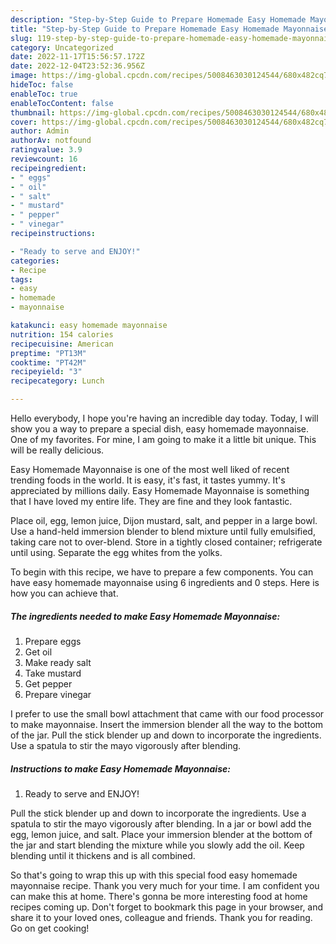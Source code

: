 ```yaml
---
description: "Step-by-Step Guide to Prepare Homemade Easy Homemade Mayonnaise"
title: "Step-by-Step Guide to Prepare Homemade Easy Homemade Mayonnaise"
slug: 119-step-by-step-guide-to-prepare-homemade-easy-homemade-mayonnaise
category: Uncategorized
date: 2022-11-17T15:56:57.172Z
date: 2022-12-04T23:52:36.956Z
image: https://img-global.cpcdn.com/recipes/5008463030124544/680x482cq70/easy-homemade-mayonnaise-recipe-main-photo.jpg
hideToc: false
enableToc: true
enableTocContent: false
thumbnail: https://img-global.cpcdn.com/recipes/5008463030124544/680x482cq70/easy-homemade-mayonnaise-recipe-main-photo.jpg
cover: https://img-global.cpcdn.com/recipes/5008463030124544/680x482cq70/easy-homemade-mayonnaise-recipe-main-photo.jpg
author: Admin
authorAv: notfound
ratingvalue: 3.9
reviewcount: 16
recipeingredient:
- " eggs"
- " oil"
- " salt"
- " mustard"
- " pepper"
- " vinegar"
recipeinstructions:

- "Ready to serve and ENJOY!"
categories:
- Recipe
tags:
- easy
- homemade
- mayonnaise

katakunci: easy homemade mayonnaise 
nutrition: 154 calories
recipecuisine: American
preptime: "PT13M"
cooktime: "PT42M"
recipeyield: "3"
recipecategory: Lunch

---
```



Hello everybody, I hope you're having an incredible day today. Today, I will show you a way to prepare a special dish, easy homemade mayonnaise. One of my favorites. For mine, I am going to make it a little bit unique. This will be really delicious.

Easy Homemade Mayonnaise is one of the most well liked of recent trending foods in the world. It is easy, it's fast, it tastes yummy. It's appreciated by millions daily. Easy Homemade Mayonnaise is something that I have loved my entire life. They are fine and they look fantastic.

Place oil, egg, lemon juice, Dijon mustard, salt, and pepper in a large bowl. Use a hand-held immersion blender to blend mixture until fully emulsified, taking care not to over-blend. Store in a tightly closed container; refrigerate until using. Separate the egg whites from the yolks.


To begin with this recipe, we have to prepare a few components. You can have easy homemade mayonnaise using 6 ingredients and 0 steps. Here is how you can achieve that.

<!--inarticleads1-->

##### The ingredients needed to make Easy Homemade Mayonnaise:

1. Prepare  eggs
1. Get  oil
1. Make ready  salt
1. Take  mustard
1. Get  pepper
1. Prepare  vinegar


I prefer to use the small bowl attachment that came with our food processor to make mayonnaise. Insert the immersion blender all the way to the bottom of the jar. Pull the stick blender up and down to incorporate the ingredients. Use a spatula to stir the mayo vigorously after blending. 

<!--inarticleads2-->

##### Instructions to make Easy Homemade Mayonnaise:


1. Ready to serve and ENJOY!

Pull the stick blender up and down to incorporate the ingredients. Use a spatula to stir the mayo vigorously after blending. In a jar or bowl add the egg, lemon juice, and salt. Place your immersion blender at the bottom of the jar and start blending the mixture while you slowly add the oil. Keep blending until it thickens and is all combined. 

So that's going to wrap this up with this special food easy homemade mayonnaise recipe. Thank you very much for your time. I am confident you can make this at home. There's gonna be more interesting food at home recipes coming up. Don't forget to bookmark this page in your browser, and share it to your loved ones, colleague and friends. Thank you for reading. Go on get cooking!

